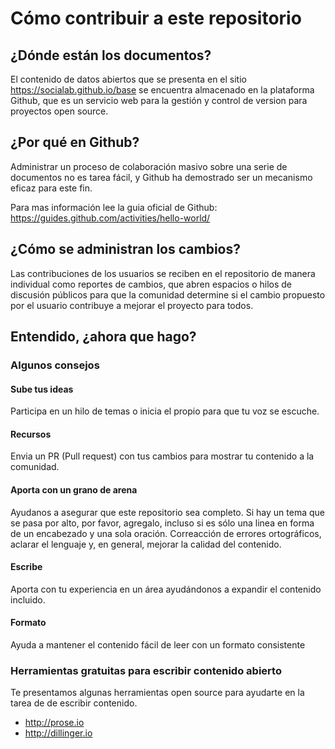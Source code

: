 Cómo contribuir a este repositorio
===

## ¿Dónde están los documentos?

El contenido de datos abiertos que se presenta en el sitio https://socialab.github.io/base se encuentra almacenado en la plataforma Github, que es un servicio web para la gestión y control de version para proyectos open source.

## ¿Por qué en Github?

Administrar un proceso de colaboración masivo sobre una serie de documentos no es tarea fácil, y Github ha demostrado ser un mecanismo eficaz para este fin.

Para mas información lee la guia oficial de Github: https://guides.github.com/activities/hello-world/

## ¿Cómo se administran los cambios?

Las contribuciones de los usuarios se reciben en el repositorio de manera individual como reportes de cambios, que abren espacios o hilos de discusión públicos para que la comunidad determine si el cambio propuesto por el usuario contribuye a mejorar el proyecto para todos.

## Entendido, ¿ahora que hago?

### Algunos consejos

#### Sube tus ideas
Participa en un hilo de temas o inicia el propio para que tu voz se escuche.

#### Recursos
Envia un PR (Pull request) con tus cambios para mostrar tu contenido a la comunidad.

#### Aporta con un grano de arena
Ayudanos a asegurar que este repositorio sea completo. Si hay un tema que se pasa por alto, por favor, agregalo, incluso si es sólo una linea en forma de un 
encabezado y una sola oración. Correacción de errores ortográficos, aclarar el lenguaje y, en general, mejorar la calidad del contenido.

#### Escribe
Aporta con tu experiencia en un área ayudándonos a expandir el contenido incluido.

#### Formato
Ayuda a mantener el contenido fácil de leer con un formato consistente

### Herramientas gratuitas para escribir contenido abierto
Te presentamos algunas herramientas open source para ayudarte en la tarea de de escribir contenido.

- http://prose.io
- http://dillinger.io